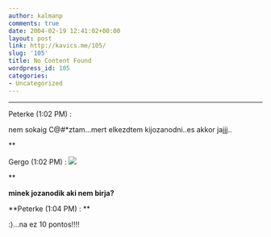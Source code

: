 ```yaml
---
author: kalmanp
comments: true
date: 2004-02-19 12:41:02+00:00
layout: post
link: http://kavics.me/105/
slug: '105'
title: No Content Found
wordpress_id: 105
categories:
- Uncategorized
---
```


** ** 


Peterke (1:02 PM) : 







nem sokaig C@#*ztam...mert elkezdtem kijozanodni..es akkor jajjj..

**


Gergo (1:02 PM) : ![](http://kavics.freeblog.hu/Files/Grgoke.JPG)

**


**__minek jozanodik aki nem birja?__**




**Peterke (1:04 PM) : **




:)...na ez 10 pontos!!!!
